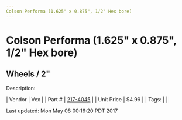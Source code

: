 ```yaml
---
Colson Performa (1.625" x 0.875", 1/2" Hex bore)
---
```

# Colson Performa (1.625" x 0.875", 1/2" Hex bore)
## Wheels / 2"
Description: 	 

| Vendor | Vex | 
| Part # | [217-4045](http://www.vexrobotics.com/vexpro/motion/wheels-and-hubs/colsonperforma.html) | 
| Unit Price | $4.99 | 
| Tags: |  | 

Last updated: Mon May 08 00:16:20 PDT 2017